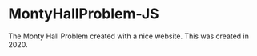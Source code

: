 # MontyHallProblem-JS
The Monty Hall Problem created with a nice website. This was created in 2020.
